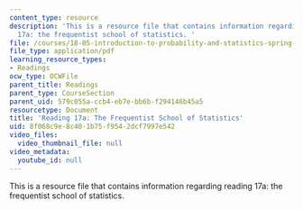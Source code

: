 ```yaml
---
content_type: resource
description: 'This is a resource file that contains information regarding reading
  17a: the frequentist school of statistics. '
file: /courses/18-05-introduction-to-probability-and-statistics-spring-2014/8f068c9e8c401b75f9542dcf7997e542_MIT18_05S14_Reading17a.pdf
file_type: application/pdf
learning_resource_types:
- Readings
ocw_type: OCWFile
parent_title: Readings
parent_type: CourseSection
parent_uid: 579c055a-ccb4-eb7e-bb6b-f294146b45a5
resourcetype: Document
title: 'Reading 17a: The Frequentist School of Statistics'
uid: 8f068c9e-8c40-1b75-f954-2dcf7997e542
video_files:
  video_thumbnail_file: null
video_metadata:
  youtube_id: null
---
```

This is a resource file that contains information regarding reading 17a: the frequentist school of statistics. 

